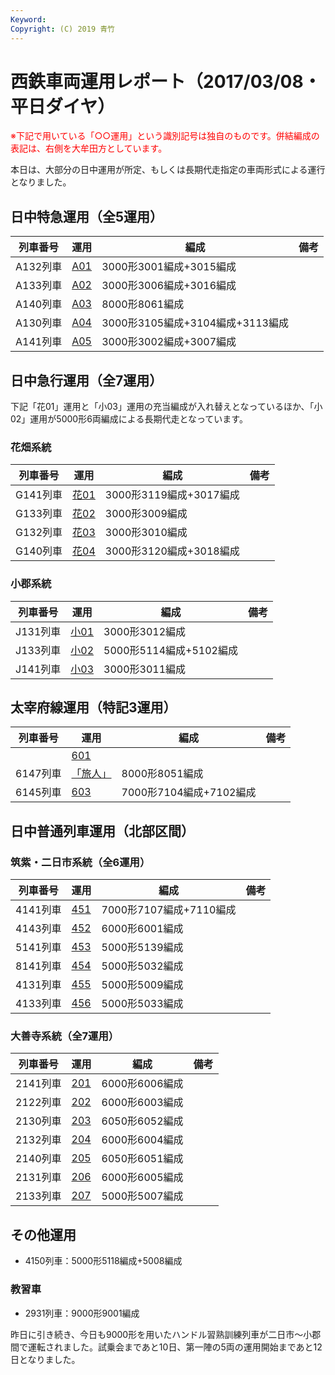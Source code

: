 ```yaml
---
Keyword: 
Copyright: (C) 2019 青竹
---
```


# 西鉄車両運用レポート（2017/03/08・平日ダイヤ）

<span style="color:#FF0000;">※下記で用いている「○○運用」という識別記号は独自のものです。併結編成の表記は、右側を大牟田方としています。</span>

本日は、大部分の日中運用が所定、もしくは長期代走指定の車両形式による運行となりました。

## 日中特急運用（全5運用）

| 列車番号 | 運用 | 編成 | 備考 |
| --- | --- | --- | --- |
| A132列車 | [A01](https://aotake91.net/railway/nishitetsu/dia/20161003/unyoulist-weekday.htm#WA01) | 3000形3001編成+3015編成 |  |
| A133列車 | [A02](https://aotake91.net/railway/nishitetsu/dia/20161003/unyoulist-weekday.htm#WA02) | 3000形3006編成+3016編成 |  |
| A140列車 | [A03](https://aotake91.net/railway/nishitetsu/dia/20161003/unyoulist-weekday.htm#WA03) | 8000形8061編成 |  |
| A130列車 | [A04](https://aotake91.net/railway/nishitetsu/dia/20161003/unyoulist-weekday.htm#WA04) | 3000形3105編成+3104編成+3113編成 |  |
| A141列車 | [A05](https://aotake91.net/railway/nishitetsu/dia/20161003/unyoulist-weekday.htm#WA05) | 3000形3002編成+3007編成 |  |

## 日中急行運用（全7運用）

下記「花01」運用と「小03」運用の充当編成が入れ替えとなっているほか、「小02」運用が5000形6両編成による長期代走となっています。

### 花畑系統

| 列車番号 | 運用 | 編成 | 備考 |
| --- | --- | --- | --- |
| G141列車 | [花01](https://aotake91.net/railway/nishitetsu/dia/20161003/unyoulist-weekday.htm#WG01) | 3000形3119編成+3017編成 |  |
| G133列車 | [花02](https://aotake91.net/railway/nishitetsu/dia/20161003/unyoulist-weekday.htm#WG02) | 3000形3009編成 |  |
| G132列車 | [花03](https://aotake91.net/railway/nishitetsu/dia/20161003/unyoulist-weekday.htm#WG03) | 3000形3010編成 |  |
| G140列車 | [花04](https://aotake91.net/railway/nishitetsu/dia/20161003/unyoulist-weekday.htm#WG04) | 3000形3120編成+3018編成 |  |

### 小郡系統

| 列車番号 | 運用 | 編成 | 備考 |
| --- | --- | --- | --- |
| J131列車 | [小01](https://aotake91.net/railway/nishitetsu/dia/20161003/unyoulist-weekday.htm#WJ01) | 3000形3012編成 |  |
| J133列車 | [小02](https://aotake91.net/railway/nishitetsu/dia/20161003/unyoulist-weekday.htm#WJ02) | 5000形5114編成+5102編成 |  |
| J141列車 | [小03](https://aotake91.net/railway/nishitetsu/dia/20161003/unyoulist-weekday.htm#WJ03) | 3000形3011編成 |  |

## 太宰府線運用（特記3運用）

| 列車番号 | 運用 | 編成 | 備考 |
| --- | --- | --- | --- |
|  | [601](https://aotake91.net/railway/nishitetsu/dia/20161003/unyoulist-weekday.htm#W601) |  |  |
| 6147列車 | [「旅人」](https://aotake91.net/railway/nishitetsu/dia/20161003/unyoulist-weekday.htm#W602) | 8000形8051編成 |  |
| 6145列車 | [603](https://aotake91.net/railway/nishitetsu/dia/20161003/unyoulist-weekday.htm#W603) | 7000形7104編成+7102編成 |  |

## 日中普通列車運用（北部区間）

### 筑紫・二日市系統（全6運用）

| 列車番号 | 運用 | 編成 | 備考 |
| --- | --- | --- | --- |
| 4141列車 | [451](https://aotake91.net/railway/nishitetsu/dia/20161003/unyoulist-weekday.htm#W451) | 7000形7107編成+7110編成 |  |
| 4143列車 | [452](https://aotake91.net/railway/nishitetsu/dia/20161003/unyoulist-weekday.htm#W452) | 6000形6001編成 |  |
| 5141列車 | [453](https://aotake91.net/railway/nishitetsu/dia/20161003/unyoulist-weekday.htm#W453) | 5000形5139編成 |  |
| 8141列車 | [454](https://aotake91.net/railway/nishitetsu/dia/20161003/unyoulist-weekday.htm#W454) | 5000形5032編成 |  |
| 4131列車 | [455](https://aotake91.net/railway/nishitetsu/dia/20161003/unyoulist-weekday.htm#W455) | 5000形5009編成 |  |
| 4133列車 | [456](https://aotake91.net/railway/nishitetsu/dia/20161003/unyoulist-weekday.htm#W456) | 5000形5033編成 |  |

### 大善寺系統（全7運用）

| 列車番号 | 運用 | 編成 | 備考 |
| --- | --- | --- | --- |
| 2141列車 | [201](https://aotake91.net/railway/nishitetsu/dia/20161003/unyoulist-weekday.htm#W201) | 6000形6006編成 |  |
| 2122列車 | [202](https://aotake91.net/railway/nishitetsu/dia/20161003/unyoulist-weekday.htm#W202) | 6000形6003編成 |  |
| 2130列車 | [203](https://aotake91.net/railway/nishitetsu/dia/20161003/unyoulist-weekday.htm#W203) | 6050形6052編成 |  |
| 2132列車 | [204](https://aotake91.net/railway/nishitetsu/dia/20161003/unyoulist-weekday.htm#W204) | 6000形6004編成 |  |
| 2140列車 | [205](https://aotake91.net/railway/nishitetsu/dia/20161003/unyoulist-weekday.htm#W205) | 6050形6051編成 |  |
| 2131列車 | [206](https://aotake91.net/railway/nishitetsu/dia/20161003/unyoulist-weekday.htm#W206) | 6000形6005編成 |  |
| 2133列車 | [207](https://aotake91.net/railway/nishitetsu/dia/20161003/unyoulist-weekday.htm#W207) | 5000形5007編成 |  |

## その他運用

* 4150列車：5000形5118編成+5008編成

### 教習車

* 2931列車：9000形9001編成

昨日に引き続き、今日も9000形を用いたハンドル習熟訓練列車が二日市～小郡間で運転されました。試乗会まであと10日、第一陣の5両の運用開始まであと12日となりました。

